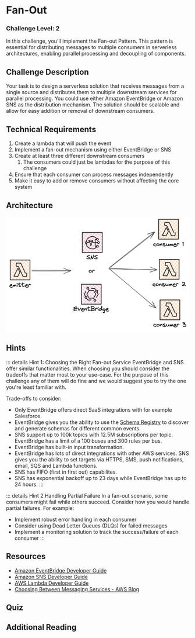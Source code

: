 <script setup>
import Quiz from "../../../components/Quiz.vue"
</script>

# Fan-Out

### Challenge Level: 2

In this challenge, you'll implement the Fan-out Pattern. This pattern is essential for distributing messages to multiple consumers in serverless architectures, enabling parallel processing and decoupling of components.

## Challenge Description

Your task is to design a serverless solution that receives messages from a single source and distributes them to multiple downstream services for parallel processing. You could use either Amazon EventBridge or Amazon SNS as the distribution mechanism. The solution should be scalable and allow for easy addition or removal of downstream consumers.

## Technical Requirements

1. Create a lambda that will push the event
2. Implement a fan-out mechanism using either EventBridge or SNS
3. Create at least three different downstream consumers
   1. The consumers could just be lambdas for the purpose of this challenge
4. Ensure that each consumer can process messages independently
5. Make it easy to add or remove consumers without affecting the core system

## Architecture

![Architecture Diagram](./fan-out.png)

## Hints

::: details Hint 1: Choosing the Right Fan-out Service
EventBridge and SNS offer similar functionalities. When choosing you should consider the tradeoffs that matter most to your use-case. For the purpose of this challenge any of them will do fine and we would suggest you to try the one you're least familiar with.

Trade-offs to consider:
- Only EventBridge offers direct SaaS integrations with for example Salesforce.
- EventBridge gives you the ability to use the [Schema Registry]() to discover and generate schemas for different common events.
- SNS support up to 100k topics with 12.5M subscriptions per topic. EventBridge has a limit of a 100 buses and 300 rules per bus.
- EventBridge has built-in input transformation.
- EventBridge has lots of direct integrations with other AWS services. SNS gives you the ability to set targets via HTTPS, SMS, push notifications, email, SQS and Lambda functions.
- SNS has FIFO (first in first out) capabilites.
- SNS has exponential backoff up to 23 days while EventBridge has up to 24 hours.
:::

::: details Hint 2 Handling Partial Failure
In a fan-out scenario, some consumers might fail while others succeed. Consider how you would handle partial failures. For example:
- Implement robust error handling in each consumer
- Consider using Dead Letter Queues (DLQs) for failed messages
- Implement a monitoring solution to track the success/failure of each consumer
:::

## Resources

- [Amazon EventBridge Developer Guide](https://docs.aws.amazon.com/eventbridge/latest/userguide/what-is-amazon-eventbridge.html)
- [Amazon SNS Developer Guide](https://docs.aws.amazon.com/sns/latest/dg/welcome.html)
- [AWS Lambda Developer Guide](https://docs.aws.amazon.com/lambda/latest/dg/welcome.html)
- [Choosing Between Messaging Services - AWS Blog](https://aws.amazon.com/blogs/compute/choosing-between-messaging-services-for-serverless-applications/)

## Quiz

<Quiz 
  question="What is the main benefit of the Fan-out Pattern?"
  :answers="['Increased security', 'Parallel processing of messages', 'Reduced costs', 'Simplified architecture']"
  :correctAnswer="1"
  :answerInfo="[
    'While it can potentially improve security in some scenarios, this is not the main benefit of the Fan-out Pattern.',
    'Correct! The Fan-out Pattern allows multiple consumers to process messages in parallel, improving scalability and performance.',
    'While it can potentially reduce costs in some scenarios, this is not the main benefit of the Fan-out Pattern.',
    'The Fan-out Pattern may actually add some complexity to the architecture, but the benefits often outweigh this.'
    ]"
/>

<Quiz 
  question="What is a key consideration when implementing error handling in a Fan-out Pattern?"
  :answers="['Ignoring all errors', 'Stopping all consumers if one fails', 'Handling partial failures', 'Reducing the number of consumers']"
  :correctAnswer="2"
  :answerInfo="[
  'Ignoring all errors is not a good practice and can lead to data loss or inconsistencies.',
  'Stopping all consumers when one fails defeats the purpose of the Fan-out Pattern and reduces system resilience.',
  'Correct! In a Fan-out Pattern, it\'s important to handle partial failures where some consumers might fail while others succeed. This ensures overall system resilience.',
  'Reducing the number of consumers is not a solution to error handling and goes against the scalability benefits of the Fan-out Pattern.'
  ]"
/>

<Quiz 
  question="Which feature can help improve scalability when using SNS in a Fan-out Pattern?"
  :answers="['SNS FIFO Topics', 'SNS Standard Topics', 'SQS Queues in front of Lambda consumers', 'SNS Message Filtering']"
  :correctAnswer="2"
  :answerInfo="[
  'While SNS FIFO Topics ensure ordered message delivery, they don\'t necessarily improve scalability in a Fan-out Pattern.',
  'SNS Standard Topics are used in Fan-out Patterns, but this answer doesn\'t specifically address improving scalability.',
  'Correct! Using SQS Queues in front of Lambda consumers can improve scalability and resilience in a Fan-out Pattern by decoupling the rate of message production from consumption.',
  'SNS Message Filtering can help reduce unnecessary processing, but it doesn\'t directly improve scalability in the way the question is asking.'
  ]"
/>

## Additional Reading


